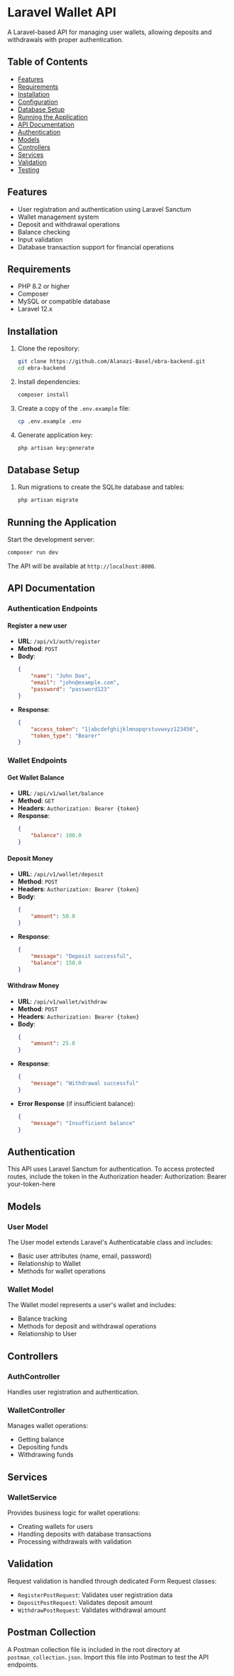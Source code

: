 # Laravel Wallet API

A Laravel-based API for managing user wallets, allowing deposits and withdrawals with proper authentication.

## Table of Contents

-   [Features](#features)
-   [Requirements](#requirements)
-   [Installation](#installation)
-   [Configuration](#configuration)
-   [Database Setup](#database-setup)
-   [Running the Application](#running-the-application)
-   [API Documentation](#api-documentation)
-   [Authentication](#authentication)
-   [Models](#models)
-   [Controllers](#controllers)
-   [Services](#services)
-   [Validation](#validation)
-   [Testing](#testing)

## Features

-   User registration and authentication using Laravel Sanctum
-   Wallet management system
-   Deposit and withdrawal operations
-   Balance checking
-   Input validation
-   Database transaction support for financial operations

## Requirements

-   PHP 8.2 or higher
-   Composer
-   MySQL or compatible database
-   Laravel 12.x

## Installation

1. Clone the repository:

    ```bash
    git clone https://github.com/Alanazi-Basel/ebra-backend.git
    cd ebra-backend
    ```

2. Install dependencies:

    ```bash
    composer install
    ```

3. Create a copy of the `.env.example` file:

    ```bash
    cp .env.example .env
    ```

4. Generate application key:
    ```bash
    php artisan key:generate
    ```

## Database Setup

1. Run migrations to create the SQLite database and tables:

    ```bash
    php artisan migrate
    ```

## Running the Application

Start the development server:

```bash
composer run dev
```

The API will be available at `http://localhost:8000`.

## API Documentation

### Authentication Endpoints

#### Register a new user

-   **URL**: `/api/v1/auth/register`
-   **Method**: `POST`
-   **Body**:
    ```json
    {
        "name": "John Doe",
        "email": "john@example.com",
        "password": "password123"
    }
    ```
-   **Response**:
    ```json
    {
        "access_token": "1|abcdefghijklmnopqrstuvwxyz123456",
        "token_type": "Bearer"
    }
    ```

### Wallet Endpoints

#### Get Wallet Balance

-   **URL**: `/api/v1/wallet/balance`
-   **Method**: `GET`
-   **Headers**: `Authorization: Bearer {token}`
-   **Response**:
    ```json
    {
        "balance": 100.0
    }
    ```

#### Deposit Money

-   **URL**: `/api/v1/wallet/deposit`
-   **Method**: `POST`
-   **Headers**: `Authorization: Bearer {token}`
-   **Body**:
    ```json
    {
        "amount": 50.0
    }
    ```
-   **Response**:
    ```json
    {
        "message": "Deposit successful",
        "balance": 150.0
    }
    ```

#### Withdraw Money

-   **URL**: `/api/v1/wallet/withdraw`
-   **Method**: `POST`
-   **Headers**: `Authorization: Bearer {token}`
-   **Body**:
    ```json
    {
        "amount": 25.0
    }
    ```
-   **Response**:
    ```json
    {
        "message": "Withdrawal successful"
    }
    ```
-   **Error Response** (if insufficient balance):
    ```json
    {
        "message": "Insufficient balance"
    }
    ```

## Authentication

This API uses Laravel Sanctum for authentication. To access protected routes, include the token in the Authorization header:
Authorization: Bearer your-token-here

## Models

### User Model

The User model extends Laravel's Authenticatable class and includes:

-   Basic user attributes (name, email, password)
-   Relationship to Wallet
-   Methods for wallet operations

### Wallet Model

The Wallet model represents a user's wallet and includes:

-   Balance tracking
-   Methods for deposit and withdrawal operations
-   Relationship to User

## Controllers

### AuthController

Handles user registration and authentication.

### WalletController

Manages wallet operations:

-   Getting balance
-   Depositing funds
-   Withdrawing funds

## Services

### WalletService

Provides business logic for wallet operations:

-   Creating wallets for users
-   Handling deposits with database transactions
-   Processing withdrawals with validation

## Validation

Request validation is handled through dedicated Form Request classes:

-   `RegisterPostRequest`: Validates user registration data
-   `DepositPostRequest`: Validates deposit amount
-   `WithdrawPostRequest`: Validates withdrawal amount

## Postman Collection

A Postman collection file is included in the root directory at `postman_collection.json`. Import this file into Postman to test the API endpoints.
